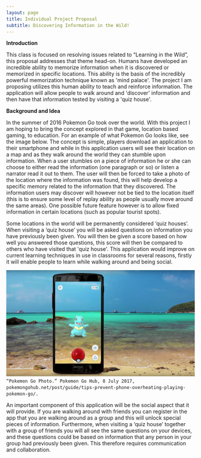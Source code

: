 ```yaml
---
layout: page
title: Individual Project Proposal
subtitle: Discovering Information in the Wild!
---
```


**Introduction**

This class is focused on resolving issues related to “Learning in the Wild”, this proposal addresses that theme head-on. Humans have developed an incredible ability to memorize information when it is discovered or memorized in specific locations. This ability is the basis of the incredibly powerful memorization technique known as 'mind palace'. The project I am proposing utilizes this human ability to teach and reinforce information. The application will allow people to walk around and 'discover' information and then have that information tested by visiting a 'quiz house'.

**Background and Idea**

In the summer of 2016 Pokemon Go took over the world. With this project I am hoping to bring the concept explored in that game, location based gaming, to education. For an example of what Pokemon Go looks like, see the image below. The concept is simple, players download an application to their smartphone and while in this application users will see their location on a map and as they walk around the world they can stumble upon information. When a user stumbles on a piece of information he or she can choose to either read the information (one paragraph or so) or listen a narrator read it out to them. The user will then be forced to take a photo of the location where the information was found, this will help develop a specific memory related to the information that they discovered. The information users may discover will however not be tied to the location itself (this is to ensure some level of replay ability as people usually move around the same areas). One possible future feature however is to allow fixed information in certain locations (such as popular tourist spots). 

Some locations in the world will be permanently considered ‘quiz houses’. When visiting a ‘quiz house’ you will be asked questions on information you have previously been given. You will then be given a score based on how well you answered those questions, this score will then be compared to others who have visited that 'quiz house'. This application would improve on current learning techniques in use in classrooms for several reasons, firstly it will enable people to learn while walking around and being social. 

![pokemon go photo](/img/pokemon-go.png)
`“Pokemon Go Photo.” Pokemon Go Hub, 8 July 2017, pokemongohub.net/post/guide/tips-prevent-phone-overheating-playing-pokemon-go/.`


An important component of this application will be the social aspect that it will provide. If you are walking around with friends you can register in the app that you are walking around as a group and this will unlock special pieces of information. Furthermore, when visiting a ‘quiz house’ together with a group of friends you will all see the same questions on your devices, and these questions could be based on information that any person in your group had previously been given. This therefore requires communication and collaboration. 
